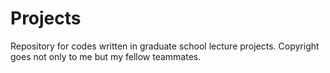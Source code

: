 # Projects


Repository for codes written in graduate school lecture projects.
Copyright goes not only to me but my fellow teammates.

